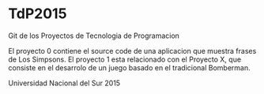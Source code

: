 # TdP2015
Git de los Proyectos de Tecnologia de Programacion

El proyecto 0 contiene el source code de una aplicacion que muestra frases de Los Simpsons.
El proyecto 1 esta relacionado con el Proyecto X, que consiste en el desarrolo de un juego basado en el tradicional Bomberman.

Universidad Nacional del Sur
2015
